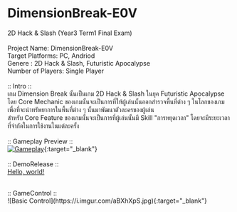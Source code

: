# DimensionBreak-E0V
2D Hack &amp; Slash (Year3 Term1 Final Exam)
<br />
<br />
Project Name: DimensionBreak-E0V <br />
Target Platforms: PC, Andriod <br />
Genere : 2D Hack & Slash, Futuristic Apocalypse <br />
Number of Players: Single Player  <br />
<br />
:: Intro :: <br />
เกม Dimension Break นั้นเป็นเกม 2D Hack & Slash ในยุค Futuristic Apocalypse <br />
โดย Core Mechanic ของเกมนั้นจะเป็นการที่ให้ผู้เล่นนั้นออกสำรวจพื้นที่ต่าง ๆ ในโลกของเกมเพื่อที่จะนำทรัพยาการในพื้นที่ต่าง ๆ นั้นมาพัฒนาตัวละครของผู้เล่น  <br />
สำหรับ Core Feature ของเกมนั้นจะเป็นการที่ผู้เล่นนั้นมี Skill "การหยุดเวลา" โดยจะมีระยะเวลาที่จำกัดในการใช้งานในแต่ละครั้ง  <br />
<br />
:: Gameplay Preview ::<br />
[![Gameplay](https://i.imgur.com/vQAFBlG.jpg)](https://drive.google.com/file/d/1nqaQqmDtZwiVxEzBqbFCNBErDRDOGVtP/view?usp=sharing){:target="_blank"}  <br />
<br />
:: DemoRelease :: <br />
<a href="https://drive.google.com/file/d/11rYwhYpkHtC0E_cP-ie0UvChJiru6N3J/view" target="_blank">Hello, world!</a>  <br />

<br />
:: GameControl :: <br />
![Basic Control](https://i.imgur.com/aBXhXpS.jpg){:target="_blank"}
